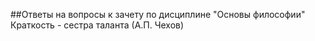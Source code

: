 ##Ответы на вопросы к зачету по дисциплине "Основы философии"
Краткость - сестра таланта (А.П. Чехов)

 